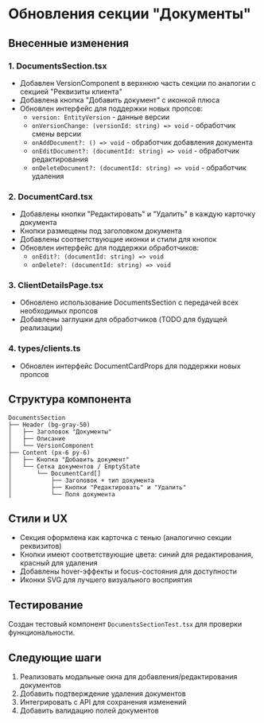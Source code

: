 # Обновления секции "Документы"

## Внесенные изменения

### 1. DocumentsSection.tsx
- Добавлен VersionComponent в верхнюю часть секции по аналогии с секцией "Реквизиты клиента"
- Добавлена кнопка "Добавить документ" с иконкой плюса
- Обновлен интерфейс для поддержки новых пропсов:
  - `version: EntityVersion` - данные версии
  - `onVersionChange: (versionId: string) => void` - обработчик смены версии
  - `onAddDocument?: () => void` - обработчик добавления документа
  - `onEditDocument?: (documentId: string) => void` - обработчик редактирования
  - `onDeleteDocument?: (documentId: string) => void` - обработчик удаления

### 2. DocumentCard.tsx
- Добавлены кнопки "Редактировать" и "Удалить" в каждую карточку документа
- Кнопки размещены под заголовком документа
- Добавлены соответствующие иконки и стили для кнопок
- Обновлен интерфейс для поддержки обработчиков:
  - `onEdit?: (documentId: string) => void`
  - `onDelete?: (documentId: string) => void`

### 3. ClientDetailsPage.tsx
- Обновлено использование DocumentsSection с передачей всех необходимых пропсов
- Добавлены заглушки для обработчиков (TODO для будущей реализации)

### 4. types/clients.ts
- Обновлен интерфейс DocumentCardProps для поддержки новых пропсов

## Структура компонента

```
DocumentsSection
├── Header (bg-gray-50)
│   ├── Заголовок "Документы"
│   ├── Описание
│   └── VersionComponent
├── Content (px-6 py-6)
│   ├── Кнопка "Добавить документ"
│   └── Сетка документов / EmptyState
│       └── DocumentCard[]
│           ├── Заголовок + тип документа
│           ├── Кнопки "Редактировать" и "Удалить"
│           └── Поля документа
```

## Стили и UX

- Секция оформлена как карточка с тенью (аналогично секции реквизитов)
- Кнопки имеют соответствующие цвета: синий для редактирования, красный для удаления
- Добавлены hover-эффекты и focus-состояния для доступности
- Иконки SVG для лучшего визуального восприятия

## Тестирование

Создан тестовый компонент `DocumentsSectionTest.tsx` для проверки функциональности.

## Следующие шаги

1. Реализовать модальные окна для добавления/редактирования документов
2. Добавить подтверждение удаления документов
3. Интегрировать с API для сохранения изменений
4. Добавить валидацию полей документов